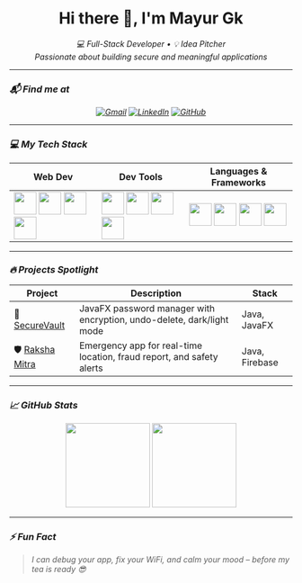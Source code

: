 <h1 align="center">Hi there 👋, I'm Mayur Gk</h1>

<p align="center">
  <i>💻 Full-Stack Developer • 💡 Idea Pitcher<br/>
  Passionate about building secure and meaningful applications
</p>

---

### 📬 Find me at

<p align="center">
  <a href="mailto:mayurgk29mqk@gmail.com"><img alt="Gmail" src="https://img.shields.io/badge/Gmail-D14836?style=for-the-badge&logo=gmail&logoColor=white"/></a>
  <a href="https://www.linkedin.com/in/mayur-gk-a88618250/"><img alt="LinkedIn" src="https://img.shields.io/badge/LinkedIn-blue?style=for-the-badge&logo=linkedin&logoColor=white"/></a>
  <a href="https://github.com/Mayur29042004"><img alt="GitHub" src="https://img.shields.io/badge/GitHub-181717?style=for-the-badge&logo=github&logoColor=white"/></a>
</p>

---

### 💻 My Tech Stack

| Web Dev | Dev Tools | Languages & Frameworks |
|--------|------------|------------------------|
| <img src="https://cdn.jsdelivr.net/gh/devicons/devicon/icons/html5/html5-original.svg" width="40"/> <img src="https://cdn.jsdelivr.net/gh/devicons/devicon/icons/css3/css3-original.svg" width="40"/> <img src="https://cdn.jsdelivr.net/gh/devicons/devicon/icons/javascript/javascript-original.svg" width="40"/> <img src="https://cdn.jsdelivr.net/gh/devicons/devicon/icons/react/react-original.svg" width="40"/> | <img src="https://cdn.jsdelivr.net/gh/devicons/devicon/icons/github/github-original.svg" width="40"/> <img src="https://cdn.jsdelivr.net/gh/devicons/devicon/icons/git/git-original.svg" width="40"/> <img src="https://cdn.jsdelivr.net/gh/devicons/devicon/icons/linux/linux-original.svg" width="40"/> <img src="https://cdn.jsdelivr.net/gh/devicons/devicon/icons/firebase/firebase-plain.svg" width="40"/> | <img src="https://cdn.jsdelivr.net/gh/devicons/devicon/icons/java/java-original.svg" width="40"/> <img src="https://cdn.jsdelivr.net/gh/devicons/devicon/icons/c/c-original.svg" width="40"/> <img src="https://cdn.jsdelivr.net/gh/devicons/devicon/icons/cplusplus/cplusplus-original.svg" width="40"/> <img src="https://cdn.jsdelivr.net/gh/devicons/devicon/icons/mysql/mysql-original.svg" width="40"/> |

---

### 🔥 Projects Spotlight

| Project | Description | Stack |
|--------|-------------|--------|
| 🔐 [SecureVault](https://github.com/Mayur29042004/SecureVault-Java) | JavaFX password manager with encryption, undo-delete, dark/light mode | Java, JavaFX |
| 🛡 [Raksha Mitra](https://github.com/Mayur29042004/rakshamitra) | Emergency app for real-time location, fraud report, and safety alerts | Java, Firebase |

---

### 📈 GitHub Stats

<p align="center">
  <img src="https://github-readme-stats.vercel.app/api?username=Mayur29042004&show_icons=true&theme=radical" height="150"/>
  <img src="https://github-readme-streak-stats.herokuapp.com/?user=Mayur29042004&theme=radical" height="150"/>
</p>

---

### ⚡ Fun Fact
> I can debug your app, fix your WiFi, and calm your mood – before my tea is ready 😎

